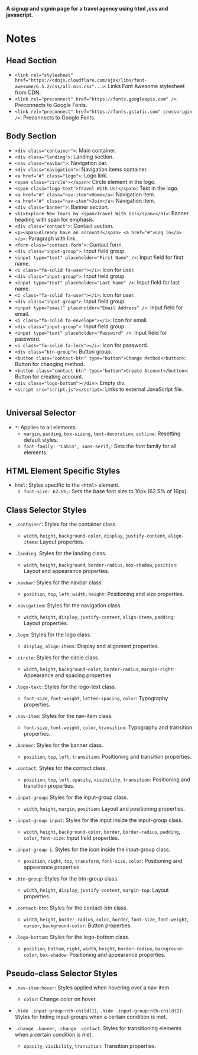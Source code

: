  **A signup and signin page for a travel agency using html ,css and javascript.**


# Notes

## Head Section
- `<link rel="stylesheet" href="https://cdnjs.cloudflare.com/ajax/libs/font-awesome/6.5.2/css/all.min.css"...>`: Links Font Awesome stylesheet from CDN.
- `<link rel="preconnect" href="https://fonts.googleapis.com" />`: Preconnects to Google Fonts.
- `<link rel="preconnect" href="https://fonts.gstatic.com" crossorigin />`: Preconnects to Google Fonts.

## Body Section
- `<div class="container">`: Main container.
- `<div class="landing">`: Landing section.
- `<nav class="navbar">`: Navigation bar.
- `<div class="navigation">`: Navigation items container.
- `<a href="#" class="logo">`: Logo link.
- `<span class="circle"></span>`: Circle element in the logo.
- `<span class="logo-text">Travel With Us!</span>`: Text in the logo.
- `<a href="#" class="nav-item">Home</a>`: Navigation item.
- `<a href="#" class="nav-item">Join</a>`: Navigation item.
- `<div class="banner">`: Banner section.
- `<h1>Explore New Tours by <span>Travel With Us!</span></h1>`: Banner heading with span for emphasis.
- `<div class="contact">`: Contact section.
- `<p><span>Already have an account?</span> <a href="#">Log In</a></p>`: Paragraph with link.
- `<form class="contact-form">`: Contact form.
- `<div class="input-group">`: Input field group.
- `<input type="text" placeholder="First Name" />`: Input field for first name.
- `<i class="fa-solid fa-user"></i>`: Icon for user.
- `<div class="input-group">`: Input field group.
- `<input type="text" placeholder="Last Name" />`: Input field for last name.
- `<i class="fa-solid fa-user"></i>`: Icon for user.
- `<div class="input-group">`: Input field group.
- `<input type="email" placeholder="Email Address" />`: Input field for email.
- `<i class="fa-solid fa-envelope"></i>`: Icon for email.
- `<div class="input-group">`: Input field group.
- `<input type="text" placeholder="Password" />`: Input field for password.
- `<i class="fa-solid fa-lock"></i>`: Icon for password.
- `<div class="btn-group">`: Button group.
- `<button class="contact-btn" type="button">Change Method</button>`: Button for changing method.
- `<button class="contact-btn" type="button">Create Account</button>`: Button for creating account.
- `<div class="logo-bottom"></div>`: Empty div.
- `<script src="script.js"></script>`: Links to external JavaScript file.
  ```markdown


## Universal Selector
- `*`: Applies to all elements.
    - `margin`, `padding`, `box-sizing`, `text-decoration`, `outline`: Resetting default styles.
    - `font-family: "Cabin", sans-serif;`: Sets the font family for all elements.

## HTML Element Specific Styles
- `html`: Styles specific to the `<html>` element.
    - `font-size: 62.5%;`: Sets the base font size to 10px (62.5% of 16px).

## Class Selector Styles
- `.container`: Styles for the container class.
    - `width`, `height`, `background-color`, `display`, `justify-content`, `align-items`: Layout properties.

- `.landing`: Styles for the landing class.
    - `width`, `height`, `background`, `border-radius`, `box-shadow`, `position`: Layout and appearance properties.

- `.navbar`: Styles for the navbar class.
    - `position`, `top`, `left`, `width`, `height`: Positioning and size properties.

- `.navigation`: Styles for the navigation class.
    - `width`, `height`, `display`, `justify-content`, `align-items`, `padding`: Layout properties.

- `.logo`: Styles for the logo class.
    - `display`, `align-items`: Display and alignment properties.

- `.circle`: Styles for the circle class.
    - `width`, `height`, `background-color`, `border-radius`, `margin-right`: Appearance and spacing properties.

- `.logo-text`: Styles for the logo-text class.
    - `font-size`, `font-weight`, `letter-spacing`, `color`: Typography properties.

- `.nav-item`: Styles for the nav-item class.
    - `font-size`, `font-weight`, `color`, `transition`: Typography and transition properties.

- `.banner`: Styles for the banner class.
    - `position`, `top`, `left`, `transition`: Positioning and transition properties.

- `.contact`: Styles for the contact class.
    - `position`, `top`, `left`, `opacity`, `visibility`, `transition`: Positioning and transition properties.

- `.input-group`: Styles for the input-group class.
    - `width`, `height`, `margin`, `position`: Layout and positioning properties.

- `.input-group input`: Styles for the input inside the input-group class.
    - `width`, `height`, `background-color`, `border`, `border-radius`, `padding`, `color`, `font-size`: Input field properties.

- `.input-group i`: Styles for the icon inside the input-group class.
    - `position`, `right`, `top`, `transform`, `font-size`, `color`: Positioning and appearance properties.

- `.btn-group`: Styles for the btn-group class.
    - `width`, `height`, `display`, `justify-content`, `margin-top`: Layout properties.

- `.contact-btn`: Styles for the contact-btn class.
    - `width`, `height`, `border-radius`, `color`, `border`, `font-size`, `font-weight`, `cursor`, `background-color`: Button properties.

- `.logo-bottom`: Styles for the logo-bottom class.
    - `position`, `bottom`, `right`, `width`, `height`, `border-radius`, `background-color`, `box-shadow`: Positioning and appearance properties.

## Pseudo-class Selector Styles
- `.nav-item:hover`: Styles applied when hovering over a nav-item.
    - `color`: Change color on hover.

- `.hide .input-group:nth-child(1)`, `.hide .input-group:nth-child(2)`: Styles for hiding input-groups when a certain condition is met.

- `.change .banner`, `.change .contact`: Styles for transitioning elements when a certain condition is met.
    - `opacity`, `visibility`, `transition`: Transition properties.
```

